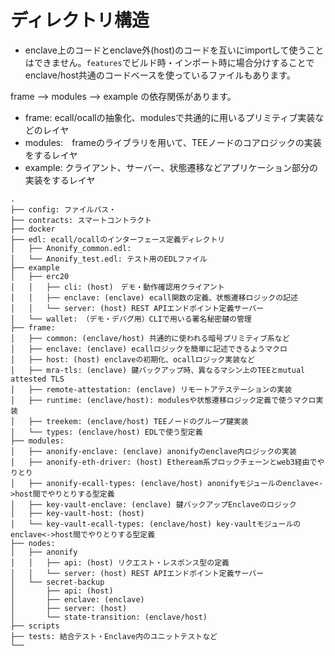 # ディレクトリ構造

* enclave上のコードとenclave外(host)のコードを互いにimportして使うことはできません。`features`でビルド時・インポート時に場合分けすることでenclave/host共通のコードベースを使っているファイルもあります。

frame --> modules --> example の依存関係があります。

* frame: ecall/ocallの抽象化、modulesで共通的に用いるプリミティブ実装などのレイヤ
* modules:　frameのライブラリを用いて、TEEノードのコアロジックの実装をするレイヤ
* example: クライアント、サーバー、状態遷移などアプリケーション部分の実装をするレイヤ

```
.
├── config: ファイルパス・
├── contracts: スマートコントラクト
├── docker
├── edl: ecall/ocallのインターフェース定義ディレクトリ
│   ├── Anonify_common.edl:
│   └── Anonify_test.edl: テスト用のEDLファイル
├── example
│   ├── erc20
│   │   ├── cli: (host)　デモ・動作確認用クライアント
│   │   ├── enclave: (enclave) ecall関数の定義、状態遷移ロジックの記述
│   │   └── server: (host) REST APIエンドポイント定義サーバー
│   └── wallet: （デモ・デバグ用）CLIで用いる署名秘密鍵の管理
├── frame:
│   ├── common: (enclave/host) 共通的に使われる暗号プリミティブ系など
│   ├── enclave: (enclave) ecallロジックを簡単に記述できるようマクロ
│   ├── host: (host) enclaveの初期化、ocallロジック実装など
│   ├── mra-tls: (enclave) 鍵バックアップ時、異なるマシン上のTEEとmutual attested TLS
│   ├── remote-attestation: (enclave) リモートアテステーションの実装
│   ├── runtime: (enclave/host): modulesや状態遷移ロジック定義で使うマクロ実装
│   ├── treekem: (enclave/host) TEEノードのグループ鍵実装
│   └── types: (enclave/host) EDLで使う型定義
├── modules:
│   ├── anonify-enclave: (enclave) anonifyのenclave内ロジックの実装
│   ├── anonify-eth-driver: (host) Etheream系ブロックチェーンとweb3経由でやりとり
│   ├── anonify-ecall-types: (enclave/host) anonifyモジュールのenclave<->host間でやりとりする型定義
│   ├── key-vault-enclave: (enclave) 鍵バックアップEnclaveのロジック
│   ├── key-vault-host: (host)
│   └── key-vault-ecall-types: (enclave/host) key-vaultモジュールのenclave<->host間でやりとりする型定義
├── nodes:
│   ├── anonify
│   │   ├── api: (host) リクエスト・レスポンス型の定義
│   │   └── server: (host) REST APIエンドポイント定義サーバー
│   └── secret-backup
│       ├── api: (host)
│       ├── enclave: (enclave)
│       ├── server: (host)
│       └── state-transition: (enclave/host)
├── scripts
├── tests: 結合テスト・Enclave内のユニットテストなど
└──
```
